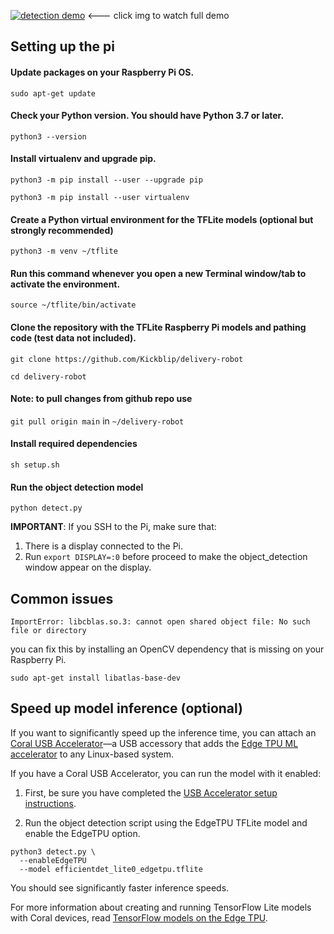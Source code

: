 [![detection demo](https://img.youtube.com/vi/qEqy4FFJl9o/0.jpg)](https://www.youtube.com/watch?v=qEqy4FFJl9o)
<--- click img to watch full demo

## Setting up the pi

#### Update packages on your Raspberry Pi OS.
```sudo apt-get update```

#### Check your Python version. You should have Python 3.7 or later.
```python3 --version```

#### Install virtualenv and upgrade pip.
```python3 -m pip install --user --upgrade pip```

```python3 -m pip install --user virtualenv```

#### Create a Python virtual environment for the TFLite models (optional but strongly recommended)
```python3 -m venv ~/tflite```

#### Run this command whenever you open a new Terminal window/tab to activate the environment.
```source ~/tflite/bin/activate```

#### Clone the repository with the TFLite Raspberry Pi models and pathing code (test data not included).
```git clone https://github.com/Kickblip/delivery-robot```

```cd delivery-robot```

#### Note: to pull changes from github repo use

```git pull origin main``` in ```~/delivery-robot```

#### Install required dependencies
```sh setup.sh```

#### Run the object detection model

```python detect.py```

**IMPORTANT**: If you SSH to the Pi, make sure that:
 1. There is a display connected to the Pi.
 2. Run `export DISPLAY=:0` before proceed to make the object_detection window appear on the display.

## Common issues

```ImportError: libcblas.so.3: cannot open shared object file: No such file or directory```

you can fix this by installing an OpenCV dependency that is missing on your Raspberry Pi.

```sudo apt-get install libatlas-base-dev```

## Speed up model inference (optional)

If you want to significantly speed up the inference time, you can attach an
[Coral USB Accelerator](https://coral.withgoogle.com/products/accelerator)—a USB
accessory that adds the
[Edge TPU ML accelerator](https://coral.withgoogle.com/docs/edgetpu/faq/) to any
Linux-based system.

If you have a Coral USB Accelerator, you can run the model with it enabled:

1.  First, be sure you have completed the
    [USB Accelerator setup instructions](https://coral.withgoogle.com/docs/accelerator/get-started/).

2.  Run the object detection script using the EdgeTPU TFLite model and enable
    the EdgeTPU option.

```
python3 detect.py \
  --enableEdgeTPU
  --model efficientdet_lite0_edgetpu.tflite
```

You should see significantly faster inference speeds.

For more information about creating and running TensorFlow Lite models with
Coral devices, read
[TensorFlow models on the Edge TPU](https://coral.withgoogle.com/docs/edgetpu/models-intro/).
